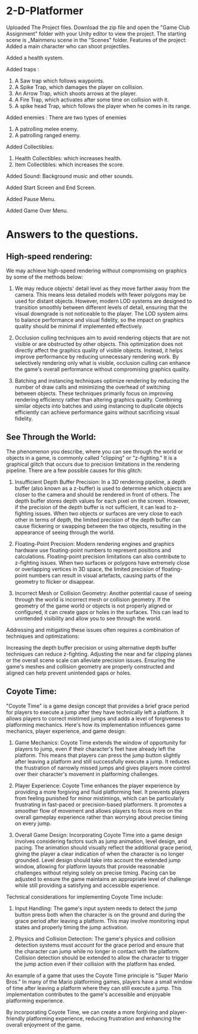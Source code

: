 # 2-D-Platformer
Uploaded The Project files. Download the zip file and open the "Game Club Assignment" folder with your Unity editor to view the project. The starting scene is _Mainmenu scene in the "Scenes" folder.
Features of the project:
Added a main character who can shoot projectiles. 

Added a health system.

Added traps : 
1) A Saw trap which follows waypoints.
2) A Spike Trap, which damages the player on collision.
3) An Arrow Trap, which shoots arrows at the player.
4) A Fire Trap, which activates after some time on collision with it.
5) A spike head Trap, which follows the player when he comes in its range.

Added enemies :
There are two types of enemies
1) A patrolling melee enemy.
2) A patrolling ranged enemy.

Added Collectibles:
1) Health Collectibles: which increases health.
2) Item Collectibles: which increases the score.

Added Sound: Background music and other sounds.

Added Start Screen and End Screen.

Added Pause Menu.

Added Game Over Menu.

# Answers to the questions.

## High-speed rendering:
We may achieve high-speed rendering without compromising on graphics by some of the methods below:
  1) We may reduce objects' detail level as they move farther away from the camera. This means less detailed models with fewer polygons may be used for distant objects. However, modern LOD systems are designed to transition smoothly between different levels of detail, ensuring that the visual downgrade is not noticeable to the player. The LOD system aims to balance performance and visual fidelity, so the impact on graphics quality should be minimal if implemented effectively.

  2) Occlusion culling techniques aim to avoid rendering objects that are not visible or are obstructed by other objects. This optimization does not directly affect the graphics quality of visible objects. Instead, it helps improve performance by reducing unnecessary rendering work. By selectively rendering only what is visible, occlusion culling can enhance the game's overall performance without compromising graphics quality.

  3) Batching and instancing techniques optimize rendering by reducing the number of draw calls and minimizing the overhead of switching between objects. These techniques primarily focus on improving rendering efficiency rather than altering graphics quality. Combining similar objects into batches and using instancing to duplicate objects efficiently can achieve performance gains without sacrificing visual fidelity.


## See Through the World:
The phenomenon you describe, where you can see through the world or objects in a game, is commonly called "clipping" or "z-fighting." It is a graphical glitch that occurs due to precision limitations in the rendering pipeline. There are a few possible causes for this glitch:

  1) Insufficient Depth Buffer Precision: In a 3D rendering pipeline, a depth buffer (also known as a z-buffer) is used to determine which objects are closer to the camera and should be rendered in front of others. The depth buffer stores depth values for each pixel on the screen. However, if the precision of the depth buffer is not sufficient, it can lead to z-fighting issues. When two objects or surfaces are very close to each other in terms of depth, the limited precision of the depth buffer can cause flickering or swapping between the two objects, resulting in the appearance of seeing through the world.

  2) Floating-Point Precision: Modern rendering engines and graphics hardware use floating-point numbers to represent positions and calculations. Floating-point precision limitations can also contribute to z-fighting issues. When two surfaces or polygons have extremely close or overlapping vertices in 3D space, the limited precision of floating-point numbers can result in visual artefacts, causing parts of the geometry to flicker or disappear.

  3) Incorrect Mesh or Collision Geometry: Another potential cause of seeing through the world is incorrect mesh or collision geometry. If the geometry of the game world or objects is not properly aligned or configured, it can create gaps or holes in the surfaces. This can lead to unintended visibility and allow you to see through the world.

Addressing and mitigating these issues often requires a combination of techniques and optimizations:

Increasing the depth buffer precision or using alternative depth buffer techniques can reduce z-fighting.
Adjusting the near and far clipping planes or the overall scene scale can alleviate precision issues.
Ensuring the game's meshes and collision geometry are properly constructed and aligned can help prevent unintended gaps or holes.


## Coyote Time:
"Coyote Time" is a game design concept that provides a brief grace period for players to execute a jump after they have technically left a platform. It allows players to correct mistimed jumps and adds a level of forgiveness to platforming mechanics. Here's how its implementation influences game mechanics, player experience, and game design:

  1) Game Mechanics: Coyote Time extends the window of opportunity for players to jump, even if their character's feet have already left the platform. This means that players can press the jump button slightly after leaving a platform and still successfully execute a jump. It reduces the frustration of narrowly missed jumps and gives players more control over their character's movement in platforming challenges.

  2) Player Experience: Coyote Time enhances the player experience by providing a more forgiving and fluid platforming feel. It prevents players from feeling punished for minor mistimings, which can be particularly frustrating in fast-paced or precision-based platformers. It promotes a smoother flow of movement and allows players to focus more on the overall gameplay experience rather than worrying about precise timing on every jump.

  3) Overall Game Design: Incorporating Coyote Time into a game design involves considering factors such as jump animation, level design, and pacing. The animation should visually reflect the additional grace period, giving the player a clear indication of when the character is no longer grounded. Level design should take into account the extended jump window, allowing for platform layouts that provide reasonable challenges without relying solely on precise timing. Pacing can be adjusted to ensure the game maintains an appropriate level of challenge while still providing a satisfying and accessible experience.

Technical considerations for implementing Coyote Time include:

  1) Input Handling: The game's input system needs to detect the jump button press both when the character is on the ground and during the grace period after leaving a platform. This may involve monitoring input states and properly timing the jump activation.

  2) Physics and Collision Detection: The game's physics and collision detection systems must account for the grace period and ensure that the character can jump while no longer in contact with the platform. Collision detection should be extended to allow the character to trigger the jump action even if their collision with the platform has ended.

An example of a game that uses the Coyote Time principle is "Super Mario Bros." In many of the Mario platforming games, players have a small window of time after leaving a platform where they can still execute a jump. This implementation contributes to the game's accessible and enjoyable platforming experience.

By incorporating Coyote Time, we can create a more forgiving and player-friendly platforming experience, reducing frustration and enhancing the overall enjoyment of the game.
